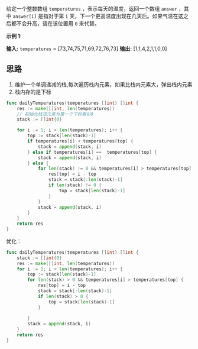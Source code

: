 给定一个整数数组 `temperatures` ，表示每天的温度，返回一个数组 `answer` ，其中 `answer[i]` 是指对于第 `i` 天，下一个更高温度出现在几天后。如果气温在这之后都不会升高，请在该位置用 `0` 来代替。

**示例 1:**

**输入:** `temperatures` = [73,74,75,71,69,72,76,73]
**输出:** [1,1,4,2,1,1,0,0]

## 思路
1. 维护一个单调递减的栈,每次遍历栈内元素，如果比栈内元素大，弹出栈内元素
2. 栈内存的是下标

``` go
func dailyTemperatures(temperatures []int) []int {
    res := make([]int, len(temperatures))
    // 初始化栈顶元素为第一个下标索引0
    stack := []int{0}

    for i := 1; i < len(temperatures); i++ {
        top := stack[len(stack)-1]
        if temperatures[i] < temperatures[top] {
            stack = append(stack, i)
        } else if temperatures[i] ==  temperatures[top] {
            stack = append(stack, i)
        } else {
            for len(stack) != 0 && temperatures[i] > temperatures[top] {
                res[top] = i - top
                stack = stack[:len(stack)-1]
                if len(stack) != 0 {
                    top = stack[len(stack)-1]
                }
            }
            stack = append(stack, i)
        }
    }
    return res
}
```

优化：
```go
func dailyTemperatures(temperatures []int) []int {
	stack := []int{0}
	res := make([]int, len(temperatures))
	for i := 1; i < len(temperatures); i++ {
		top := stack[len(stack)-1]
		for len(stack) > 0 && temperatures[i] > temperatures[top] {
			res[top] = i - top
			stack = stack[:len(stack)-1]
			if len(stack) > 0 {
				top = stack[len(stack)-1]
			}
			
		}
		stack = append(stack, i)
	}
	return res
}
```